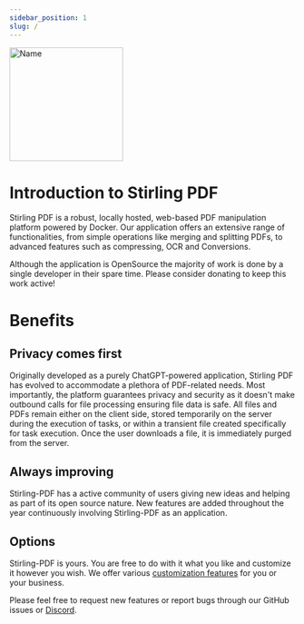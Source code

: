 ```yaml
---
sidebar_position: 1
slug: /
---
```


<img src="https://raw.githubusercontent.com/Stirling-Tools/Stirling-PDF/main/docs/stirling.png" alt="Name" height="200"></img>

# Introduction to Stirling PDF

Stirling PDF is a robust, locally hosted, web-based PDF manipulation platform powered by Docker. Our application offers an extensive range of functionalities, from simple operations like merging and splitting PDFs, to advanced features such as compressing, OCR and Conversions. 

Although the application is OpenSource the majority of work is done by a single developer in their spare time. Please consider donating to keep this work active!

# Benefits  

## Privacy comes first
Originally developed as a purely ChatGPT-powered application, Stirling PDF has evolved to accommodate a plethora of PDF-related needs. Most importantly, the platform guarantees privacy and security as it doesn't make outbound calls for file processing ensuring file data is safe. All files and PDFs remain either on the client side, stored temporarily on the server during the execution of tasks, or within a transient file created specifically for task execution. Once the user downloads a file, it is immediately purged from the server.


## Always improving
Stirling-PDF has a active community of users giving new ideas and helping as part of its open source nature. New features are added throughout the year continuously involving Stirling-PDF as an application.

## Options
Stirling-PDF is yours.
You are free to do with it what you like and customize it however you wish. We offer various [customization features](http://TODO) for you or your business. 


Please feel free to request new features or report bugs through our GitHub issues or [Discord](https://discord.gg/Cn8pWhQRxZ).
